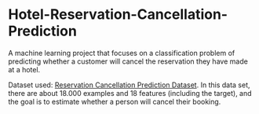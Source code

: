# Hotel-Reservation-Cancellation-Prediction
A machine learning project that focuses on a classification problem of predicting whether a customer will cancel the reservation they have made at a hotel. 

Dataset used: [Reservation Cancellation Prediction Dataset](https://www.kaggle.com/datasets/gauravduttakiit/reservation-cancellation-prediction?select=train__dataset.csv). In this data set, there are about 18.000 examples and 18 features (including the target), and the goal is to estimate whether a person will cancel their booking.
